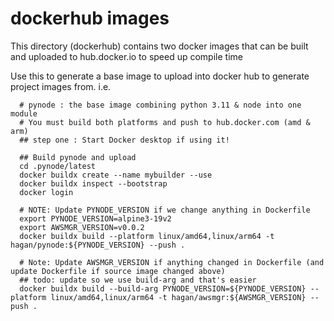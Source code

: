 # dockerhub images

This directory (dockerhub) contains two docker images that can be built and uploaded to hub.docker.io to speed up compile time

Use this to generate a base image to upload into docker hub to generate project images from.
i.e.
```
  # pynode : the base image combining python 3.11 & node into one module
  # You must build both platforms and push to hub.docker.com (amd & arm)
  ## step one : Start Docker desktop if using it!

  ## Build pynode and upload
  cd .pynode/latest
  docker buildx create --name mybuilder --use
  docker buildx inspect --bootstrap
  docker login

  # NOTE: Update PYNODE_VERSION if we change anything in Dockerfile
  export PYNODE_VERSION=alpine3-19v2
  export AWSMGR_VERSION=v0.0.2
  docker buildx build --platform linux/amd64,linux/arm64 -t hagan/pynode:${PYNODE_VERSION} --push .

  # Note: Update AWSMGR_VERSION if anything changed in Dockerfile (and update Dockerfile if source image changed above)
  ## todo: update so we use build-arg and that's easier
  docker buildx build --build-arg PYNODE_VERSION=${PYNODE_VERSION} --platform linux/amd64,linux/arm64 -t hagan/awsmgr:${AWSMGR_VERSION} --push .
```
